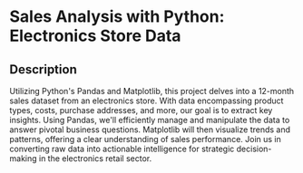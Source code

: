 # Sales Analysis with Python: Electronics Store Data

## Description
Utilizing Python's Pandas and Matplotlib, this project delves into a 12-month sales dataset from an electronics store. With data encompassing product types, costs, purchase addresses, and more, our goal is to extract key insights. Using Pandas, we'll efficiently manage and manipulate the data to answer pivotal business questions. Matplotlib will then visualize trends and patterns, offering a clear understanding of sales performance. Join us in converting raw data into actionable intelligence for strategic decision-making in the electronics retail sector.
